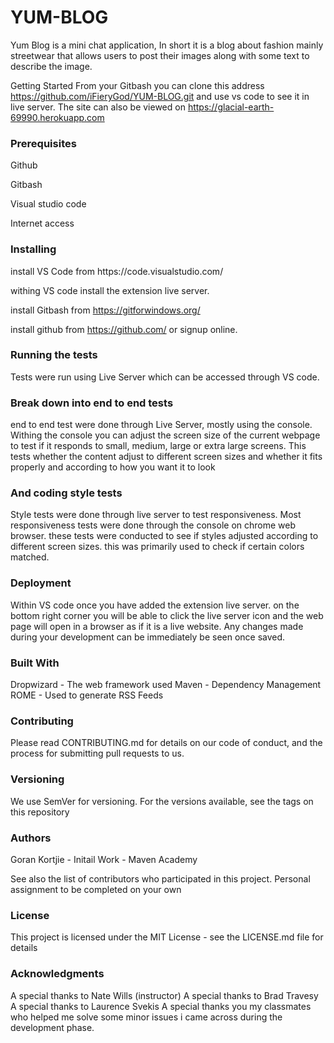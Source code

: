# YUM-BLOG
Yum Blog is a mini chat application, In short it is a blog about fashion mainly streetwear that allows users to post their images along with some text to describe the image.

Getting Started
From your Gitbash you can clone this address https://github.com/iFieryGod/YUM-BLOG.git
and use vs code to see it in live server.
The site can also be viewed on https://glacial-earth-69990.herokuapp.com

<h3>Prerequisites</h3>
Github

Gitbash

Visual studio code

Internet access

<h3>Installing</h3>
install VS Code from https://code.visualstudio.com/

withing VS code install the extension live server.

install Gitbash from https://gitforwindows.org/

install github from https://github.com/ or signup online.

<h3>Running the tests</h3>
Tests were run using Live Server which can be accessed through VS code.

<h3>Break down into end to end tests</h3>
end to end test were done through Live Server, mostly using the console. Withing the console you can adjust the screen size of the current webpage to test if it responds to small, medium, large or extra large screens. This tests whether the content adjust to different screen sizes and whether it fits properly and according to how you want it to look

<h3>And coding style tests</h3>
Style tests were done through live server to test responsiveness. Most responsiveness tests were done through the console on chrome web browser. these tests were conducted to see if styles adjusted according to different screen sizes. this was primarily used to check if certain colors matched.

<h3>Deployment</h3>
Within VS code once you have added the extension live server. on the bottom right corner you will be able to click the live server icon and the web page will open in a browser as if it is a live website. Any changes made during your development can be immediately be seen once saved.

<h3>Built With</h3>
Dropwizard - The web framework used
Maven - Dependency Management
ROME - Used to generate RSS Feeds

<h3>Contributing</h3>
Please read CONTRIBUTING.md for details on our code of conduct, and the process for submitting pull requests to us.

<h3>Versioning</h3>
We use SemVer for versioning. For the versions available, see the tags on this repository

<h3>Authors</h3>
Goran Kortjie - Initail Work - Maven Academy

See also the list of contributors who participated in this project.
Personal assignment to be completed on your own

<h3>License</h3>
This project is licensed under the MIT License - see the LICENSE.md file for details

<h3>Acknowledgments</h3>
A special thanks to Nate Wills (instructor)
A special thanks to Brad Travesy
A special thanks to Laurence Svekis
A special thanks you my classmates who helped me solve some minor issues i came across during the development phase.

